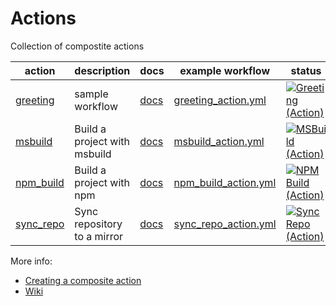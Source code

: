 # Actions

Collection of compostite actions

action | description | docs | example workflow | status
-------|-------------|------|------------------|-------
[greeting](greeting/action.yml) | sample workflow | [docs](greeting/docs.md) | [greeting_action.yml](.github/workflows/greeting_action.yml) | [![Greeting (Action)](https://github.com/DynamoDS/actions/actions/workflows/greeting_action.yml/badge.svg)](https://github.com/DynamoDS/actions/actions/workflows/greeting_action.yml)
[msbuild](msbuild/action.yml) | Build a project with msbuild | [docs](msbuild/docs.md) | [msbuild_action.yml](.github/workflows/msbuild_action.yml) | [![MSBuild (Action)](https://github.com/DynamoDS/actions/actions/workflows/msbuild_action.yml/badge.svg)](https://github.com/DynamoDS/actions/actions/workflows/msbuild_action.yml)
[npm_build](npm_build/action.yml) | Build a project with npm | [docs](npm_build/docs.md) | [npm_build_action.yml](.github/workflows/npm_build_action.yml) | [![NPM Build (Action)](https://github.com/DynamoDS/actions/actions/workflows/npm_build_action.yml/badge.svg)](https://github.com/DynamoDS/actions/actions/workflows/npm_build_action.yml)
[sync_repo](sync_repo/action.yml) | Sync repository to a mirror | [docs](sync_repo/docs.md) | [sync_repo_action.yml](.github/workflows/sync_repo_action.yml) | [![Sync Repo (Action)](https://github.com/DynamoDS/actions/actions/workflows/sync_repo_action.yml/badge.svg)](https://github.com/DynamoDS/actions/actions/workflows/sync_repo_action.yml)

More info:

- [Creating a composite action](https://docs.github.com/en/actions/creating-actions/creating-a-composite-action)
- [Wiki](https://wiki.autodesk.com/display/GEN/Dynamo+Reusable+Workflows+and+Composite+Actions)
